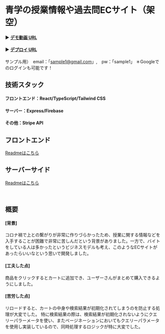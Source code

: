 # 青学の授業情報や過去問ECサイト（架空）

#### ▶ <a href="https://www.youtube.com/watch?v=3d-I2WtdP38" target="_blank" rel="noopener noreferrer">デモ動画 URL</a>
#### ▶ <a href="https://classes-aogaku-ec-site.vercel.app/" target="_blank" rel="noopener noreferrer">デプロイ URL</a>
サンプル用）　email：「sample1@gmail.com」,　pw：「sample1」
＊Googleでのログインも可能です！

## 技術スタック
#### フロントエンド：React/TypeScript/Tailwind CSS
#### サーバー：Express/Firebase
#### その他：Stripe API　


## フロントエンド
<a href="https://github.com/Wata-Naoki/classes-aogaku-ec-site/tree/main/frontend#readme" target="_blank" rel="noopener noreferrer">Readmeはこちら</a>

## サーバーサイド
<a href="https://github.com/Wata-Naoki/classes-aogaku-ec-site/tree/main/server#readme" target="_blank" rel="noopener noreferrer">Readmeはこちら</a>


</br>

## 概要
#### [背景]
コロナ禍で上との繋がりが非常に作りづらかったため、授業に関する情報などを入手することが困難で非常に苦しんだという背景がありました。一方で、バイトをしている人は多かったというビジネスモデルも考え、このようなECサイトがあったらいいなという思いで開発しました。
#### [工夫した点]
商品をクリックするとカートに追加でき、ユーザーさんがまとめて購入できるようにしました。
#### [苦労した点]
リロードすると、カートの中身や検索結果が初期化されてしまうのを防止する処理が大変でした。
特に検索結果の際は、検索結果が初期化されないようにクエリーパラーメータを使い、またページネーションにおいてもクエリーパラメータを使用し実装しているので、同時処理するロジックが特に大変でした。
